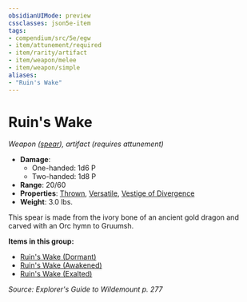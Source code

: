```yaml
---
obsidianUIMode: preview
cssclasses: json5e-item
tags:
- compendium/src/5e/egw
- item/attunement/required
- item/rarity/artifact
- item/weapon/melee
- item/weapon/simple
aliases: 
- "Ruin's Wake"
---
```

# Ruin's Wake
*Weapon ([spear](Mechanics/items/spear.md)), artifact (requires attunement)*  

- **Damage**:
  - One-handed: 1d6 P
  - Two-handed: 1d8 P
- **Range**: 20/60
- **Properties**: [Thrown](Mechanics/Rules/item-properties.md#Thrown), [Versatile](Mechanics/Rules/item-properties.md#Versatile), [Vestige of Divergence](Mechanics/Rules/item-properties.md#Vestige%20of%20Divergence)
- **Weight**: 3.0 lbs.

This spear is made from the ivory bone of an ancient gold dragon and carved with an Orc hymn to Gruumsh.

**Items in this group:**

- [Ruin's Wake (Dormant)](Mechanics/items/ruins-wake-dormant-egw.md)
- [Ruin's Wake (Awakened)](Mechanics/items/ruins-wake-awakened-egw.md)
- [Ruin's Wake (Exalted)](Mechanics/items/ruins-wake-exalted-egw.md)

*Source: Explorer's Guide to Wildemount p. 277*
